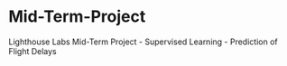 # Mid-Term-Project
Lighthouse Labs Mid-Term Project - Supervised Learning - Prediction of Flight Delays

